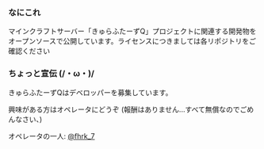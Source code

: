 ### なにこれ

マインクラフトサーバー「きゅらふたーずQ」プロジェクトに関連する開発物をオープンソースで公開しています。ライセンスにつきましては各リポジトリをご確認ください

### ちょっと宣伝 (/・ω・)/

きゅらふたーずQはデベロッパーを募集しています。

興味がある方はオペレータにどうぞ (報酬はありません...すべて無償なのでごめんなさい、)

オペレータの一人: [@fhrk_7](https://x.com/fhrk_7)

